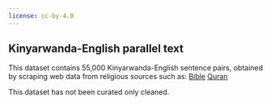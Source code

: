 ```yaml
---
license: cc-by-4.0
---
```

## Kinyarwanda-English parallel text 

This dataset contains 55,000 Kinyarwanda-English sentence pairs, obtained by scraping web data from religious sources such as:
[Bible](https://servervideos.hopto.org/XMLBible/EnglishKJBible.xml) 
[Quran](https://quranenc.com/en/home/download/csv/kinyarwanda_assoc)

This dataset has not been curated only cleaned.
